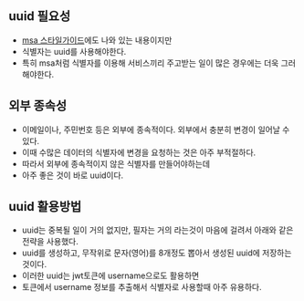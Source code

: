 ## uuid 필요성
* [msa 스타일가이드](https://github.com/liveforone/study/blob/main/%5B%EB%82%98%EB%A7%8C%EC%9D%98%20%EC%8A%A4%ED%83%80%EC%9D%BC%20%EA%B0%80%EC%9D%B4%EB%93%9C%5D/n.%20MSA%20%EA%B0%80%EC%9D%B4%EB%93%9C.md)에도 나와 있는 내용이지만
* 식별자는 uuid를 사용해야한다. 
* 특히 msa처럼 식별자를 이용해 서비스끼리 주고받는 일이 많은 경우에는 더욱 그러해야한다.

## 외부 종속성
* 이메일이나, 주민번호 등은 외부에 종속적이다. 외부에서 충분히 변경이 일어날 수 있다.
* 이때 수많은 데이터의 식별자에 변경을 요청하는 것은 아주 부적절하다.
* 따라서 외부에 종속적이지 않은 식별자를 만들어야하는데 
* 아주 좋은 것이 바로 uuid이다.

## uuid 활용방법
* uuid는 중복될 일이 거의 없지만, 필자는 거의 라는것이 마음에 걸려서 아래와 같은 전략을 사용했다.
* uuid를 생성하고, 무작위로 문자(영어)를 8개정도 뽑아서 생성된 uuid에 저장하는 것이다.
* 이러한 uuid는 jwt토큰에 username으로도 활용하면 
* 토큰에서 username 정보를 추출해서 식별자로 사용할때 아주 유용하다.